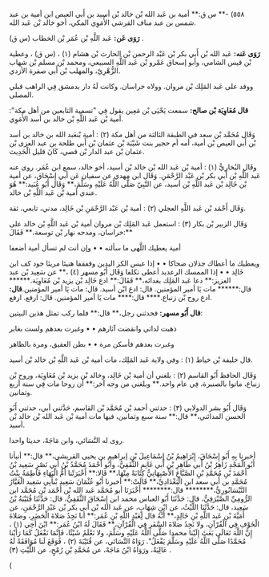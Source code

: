 ٥٥٨) -** س ق:** أمية بن عَبد الله بْن خالد بْن أسيد بن أَبي العيص ابن أمية بن عبد شمس بن عبد مناف القرشي الأُمَوِي المكي، أخو خالد بْن عَبد الله.

**رَوَى عَن:** عَبد اللَّهِ بْن عُمَر بْن الخطاب (س ق) .

**رَوَى عَنه:** عَبد الله بْن أَبي بكر بْن عَبْد الرحمن بْن الحارث بْن هشام (١) ، (س ق) ، وعطية بْن قيس الشامي، وأبو إسحاق عَمْرو بْن عَبد اللَّهِ السبيعي، ومحمد بْن مسلم بْن شهاب الزُّهْرِيّ، والمهلب بْن أَبي صفرة الأزدي.

ووفد على عَبد المَلِك بْن مروان. وولاه خراسان. وكانت لَهُ دار بدمشق فِي الراهب قبلي المصلى.

**قال مُعَاوِيَة بْن صالح:** سمعت يَحْيَى بْن مَعِين يقول فِي "تسمية التابعين من أهل مكة": أمية بْن عَبد اللَّهِ بْن خالد بن أسد الأُمَوِي.

وَقَال مُحَمَّد بْن سعد في الطبقة الثالثة من أهل مكة (٢) : أمية بْنعَبد الله بن خالد بن أسد بْن أَبي العيص بْن أمية، أمه أم حجير بنت شَيْبَة بْن عثمان بْن أَبي طلحة بن عبد العزى بْن عثمان بْن عبد الدار بْن قصي، كَانَ قليل الْحَدِيث.

وقَال البُخارِيُّ (١) : أمية بْن عَبد الله بْن خالد بْن أسيد، أخو خالد، سمع ابن عُمَر. روى عنه عَبد اللَّهِ بْن أَبي بكر بْن عَبْد الرَّحْمَنِ. وَقَال ابن مهدي عن سفيان عَن أبي إِسْحَاق، عن أمية بْن خَالِد بْن عَبد اللَّهِ بْن أسيد، عن النَّبِيّ صَلَّى اللَّهُ عَلَيْهِ وسَلَّمَ،** وَقَال أَبُو عُبَيد:** هُوَ عندي أمية بْن عَبد اللَّهِ بْن خالد.

وَقَال أَحْمَد بْن عَبد اللَّهِ العجلي (٢) : أمية بْن عَبْد الرَّحْمَنِ بْن خَالِد، مدني، تابعي، ثقة.

وَقَال الزبير بْن بكار (٣) : استعمل عَبد المَلِك بْن مروان أمية بْن عَبد اللَّهِ بْن خالد على خراسان، ومدحه نهار بْن توسعة،** فَقَالَ:**

أمية يعطيك اللَّهى ما سألته • • وإن أنت لم تسأل أمية أضعفا

ويعطيك ما أعطاك جذلان ضحاكا • • إذا عبس الكز اليدين وقفقفا هنيئا مريئا جود كف ابن خَالِد • • إذا الممسك الرعديد أعطى تكلفا وَقَال أَبُو مسهر (٤) ،** عن سَعِيد بْن عبد العزيز:** دعا عَبد المَلِك بغدائه،** فَقَالَ:** ادع خَالِد بْن يزيد بْن مُعَاوِيَة.****** قال:****** مات يَا أمير المؤمنين. قال: ادع ابْن أسيد. قال: مات يَا أمير المؤمنين.**قال:** ادع روح بْن زنباع.**** قال:**** مات يَا أمير المؤمنين. قال: ارفع. ارفع.

**قال أَبُو مسهر:** فحدثني رجل،** قال:** فلما ركب تمثل هذين البيتين:

ذهبت لداتي وانقضت آثارهم • • وغبرت بعدهم ولست بغابر

وغبرت بعدهم فأسكن مرة • • بطن العقيق، ومرة بالظاهر

قال خليفة بْن خياط (١) : وفي ولاية عَبد المَلِك، مات أمية بْن عَبد اللَّهِ بْن خالد بْن أسيد.

وَقَال الحافظ أَبُو القاسم (٢) : بلغني أن أمية بْن خَالِد، وخالد بْن يزيد بْن مُعَاوِيَة، وروح بْن زنباع، ماتوا بالصنبرة، فِي عام واحد.** وبلغني من وجه آخر:** أن روحا مات فِي سنة أربع وثمانين.

وَقَال أَبُو بشر الدولابي (٣) : حدثني أحمد بْن مُحَمَّد بْن القاسم، حَدَّثني أبي، حدثني أَبُو الحسن المدائني،** قال:** سنة سبع وثمانين، فيها مات أمية بْن عَبد الله بْن خالد بْن أسيد.

روى له النَّسَائي، وابن مَاجَهْ، حديثا واحدا.

أخبرنا بِهِ أَبُو إِسْحَاقَ، إِبْرَاهِيمُ بْنُ إِسْمَاعِيلَ بْنِ إبراهيم بن يحيى القريشي،** قال:** أنبأنا أَبُو الْمَجْدِ زَاهِرُ بْنُ أَبي طَاهِرِ بْنِ أَبي غَانِمٍ الثَّقَفِيُّ، وأَبُو أَحْمَدَ مُحَمَّدُ بْنُ أَبي نَصْرٍ سَعِيد بْنُ أَحْمَدَ بْنِ مُحَمَّدِ بْنِ الصَّبَّاغِ الأَصْبِهَانِيُّ كِتَابَةً مِنْهَا،** قَالا:** أَخْبَرَتْنا أُمُّ الْبَهَاءِ فَاطِمَةُ بِنْتُ مُحَمَّدِ بن أَبي سعد ابن الْبَغْدَادِيِّ،** قَالَتْ:** أخبرنا أَبُو عُثْمَانَ سَعِيد بْنأَبِي سَعِيد الْعَيَّارُ النَّيْسَابُورِيُّ،******** قال:******** أَخْبَرَنَا أبو مُحَمَّد عَبد الله بْن أَحْمَد بْن مُحَمَّد ابن الرُّومِيِّ الصَّيْرَفِيُّ، قال: حَدَّثَنَا أَبُو العباس محمد ابن إِسْحَاقَ الثَّقَفِيُّ، قال: حَدَّثَنَا قُتَيْبَةُ بْنُ سَعِيد، قال: حَدَّثَنَا اللَّيْثُ، عن ابْنِ شِهَابٍ، عن عَبد الله بْن أَبي بكر بْن عَبْدِ الرَّحْمَنِ، عن أُمَيَّةَ بْنِ عَبد اللَّهِ بْنِ خَالِدٍ،** أَنَّهُ قال لِعَبْدِ اللَّهِ بْنِ عُمَر:** أنا نَجِدُ صَلاةَ الْحَضَرِ، وصَلاةَ الْخَوْفِ فِي الْقُرْآنِ، ولا نَجِدُ صَلاةَ السَّفَرِ فِي الْقُرْآنِ،** فَقَالَ لَهُ ابْنُ عُمَر:** ابْنَ أَخِي (١) ، إِنَّ اللَّهَ تَعَالَى بَعَثَ إِلَيْنا محمدا صَلَّى اللَّهُ عَلَيْهِ وسَلَّمَ، ولا نَعْلَمُ شَيْئًا، فَإِنَّمَا نَفْعَلُ كَمَا رَأَيْنا مُحَمَّدًا صَلَّى اللَّهُ عَلَيْهِ وسَلَّمَ يَفْعَلُ". رَوَاهُ النَّسَائي، عن قُتَيْبَةَ (٢) ، فَوَقَعَ لَنا مُوَافَقَةً لَهُ عَالِيَةً، ورَوَاهُ ابْنُ مَاجَهْ، عن مُحَمَّدِ بْنِ رُمْحٍ، عن اللَّيْثِ (٣) .

(